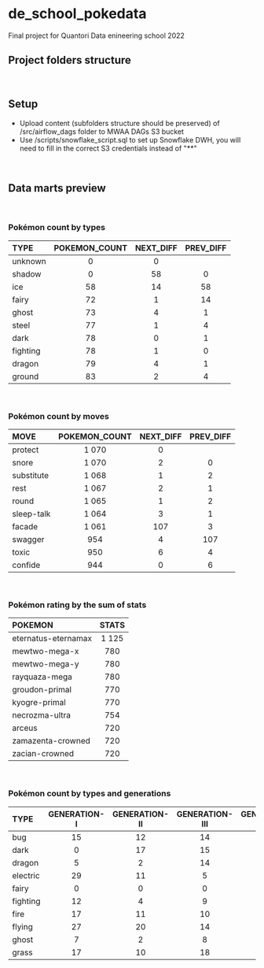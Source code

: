 # de_school_pokedata

Final project for Quantori Data enineering school 2022
<br>

## Project folders structure



<br>

## Setup
- Upload content (subfolders structure should be preserved) of /src/airflow_dags folder to MWAA DAGs S3 bucket
- Use /scripts/snowflake_script.sql to set up Snowflake DWH, you will need to fill in the correct S3 credentials instead of "**"

<br>

## Data marts preview

<br>

### Pokémon count by types

| TYPE | POKEMON_COUNT | NEXT_DIFF | PREV_DIFF |
| :--- | :---: | :---: | :---: |
|unknown|0|0||
|shadow|0|58|0|
|ice|58|14|58|
|fairy|72|1|14|
|ghost|73|4|1|
|steel|77|1|4|
|dark|78|0|1|
|fighting|78|1|0|
|dragon|79|4|1|
|ground|83|2|4|

<br>

### Pokémon count by moves

|MOVE|POKEMON_COUNT|NEXT_DIFF|PREV_DIFF|
| :--- | :---: | :---: | :---: |
|protect|1 070|0||
|snore|1 070|2|0|
|substitute|1 068|1|2|
|rest|1 067|2|1|
|round|1 065|1|2|
|sleep-talk|1 064|3|1|
|facade|1 061|107|3|
|swagger|954|4|107|
|toxic|950|6|4|
|confide|944|0|6|

<br>

### Pokémon rating by the sum of stats

|POKEMON|STATS|
|:---|:---:|
|eternatus-eternamax|1 125|
|mewtwo-mega-x|780|
|mewtwo-mega-y|780|
|rayquaza-mega|780|
|groudon-primal|770|
|kyogre-primal|770|
|necrozma-ultra|754|
|arceus|720|
|zamazenta-crowned|720|
|zacian-crowned|720|

<br>

### Pokémon count by types and generations

|TYPE|GENERATION-I|GENERATION-II|GENERATION-III|GENERATION-IV|GENERATION-V|GENERATION-VI|GENERATION-VII|GENERATION-VIII|
|:---|:---:|:---:|:---:|:---:|:---:|:---:|:---:|:---:|
|bug|15|12|14|11|18|3|14|9|
|dark|0|17|15|7|16|8|2|13|
|dragon|5|2|14|8|12|14|9|15|
|electric|29|11|5|12|17|3|9|13|
|fairy|0|0|0|0|0|44|17|11|
|fighting|12|4|9|10|17|4|11|11|
|fire|17|11|10|5|18|8|9|10|
|flying|27|20|14|15|22|10|24|7|
|ghost|7|2|8|14|10|15|13|9|
|grass|17|10|18|16|21|17|14|14|